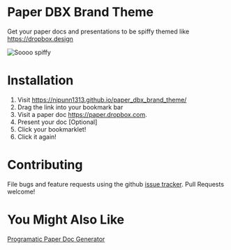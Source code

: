 # Paper DBX Brand Theme

Get your paper docs and presentations to be spiffy themed like https://dropbox.design

![Soooo spiffy](https://raw.githubusercontent.com/nipunn1313/paper_dbx_brand_theme/master/paper_dbx_brand_theme_demo.gif "Soooo spiffy")

# Installation
1. Visit https://nipunn1313.github.io/paper_dbx_brand_theme/
2. Drag the link into your bookmark bar
3. Visit a paper doc https://paper.dropbox.com.
4. Present your doc [Optional]
5. Click your bookmarklet!
6. Click it again!

# Contributing
File bugs and feature requests using the github [issue tracker](https://github.com/nipunn1313/paper_dbx_brand_theme/issues).
Pull Requests welcome!

# You Might Also Like
[Programatic Paper Doc Generator](https://github.com/ainjii/programatic_paper_doc_generator)
